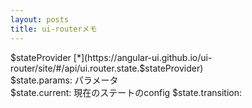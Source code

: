 ```yaml
---
layout: posts
title: ui-routerメモ 
---
```

$stateProvider [*](https://angular-ui.github.io/ui-router/site/#/api/ui.router.state.$stateProvider)    
$state.params: パラメータ   
$state.current: 現在のステートのconfig
$state.transition:   

